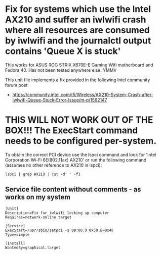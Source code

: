 # Fix for systems which use the Intel AX210 and suffer an iwlwifi crash where all resources are consumed by iwlwifi and the journalctl output contains 'Queue X is stuck'
This works for ASUS ROG STRIX X670E-E Gaming Wifi motherboard and Fedora 40. Has not been tested anywhere else. YMMV

This unit file implements a fix provided in the following Intel community forum post:
- https://community.intel.com/t5/Wireless/AX210-System-Crash-after-iwlwifi-Queue-Stuck-Error-Issue/m-p/1562147

# THIS WILL NOT WORK OUT OF THE BOX!!! The ExecStart command needs to be configured per-system.
To obtain the correct PCI device use the lspci command and look for 'Intel Corporation Wi-Fi 6E(802.11ax) AX210' or run the following command (assumes no other reference to AX210 in lspci):
```
lspci | grep AX210 | cut -d' ' -f1
```

## Service file content without comments - as works on my system
```
[Unit]
Description=Fix for iwlwifi locking up computer
Requires=network-online.target

[Service]
ExecStart=/usr/sbin/setpci -s 09:00.0 0x50.B=0x40
Type=simple

[Install]
WantedBy=graphical.target
```

